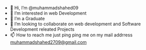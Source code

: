 - 👋 Hi, I’m @muhammadshahed09
- 👀 I’m interested in web Development 
- 🌱 I’m a Graduate 
- 💞️ I’m looking to collaborate on web development and Software Development releated Projects 
- 📫 How to reach me just ping ping me on my mail addrress muhammadshahed2709@gmail.com
<!---
muhammadshahed09/muhammadshahed09 is a ✨ special ✨ repository because its `README.md` (this file) appears on your GitHub profile.
You can click the Preview link to take a look at your changes.
--->
